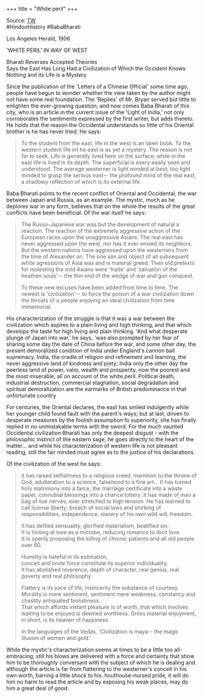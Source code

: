 +++
title = "White peril"
+++

Source: [TW](https://threadreaderapp.com/thread/1518614721527631872.html)  
#HindooHistory #BabaBharati


Los Angeles Herald, 1906

'WHITE PERIL' IN WAY OF WEST

Bharati Reverses Accepted Theories  
Says the East Has Long Had a Civilization of Which the Occident Knows Nothing and its Life is a Mystery


Since the publication of the 'Letters of a Chinese Official' some time ago, people have begun to wonder whether the view taken by the author might not have some real foundation. The 'Replies' of Mr. Bryan served but little to enlighten the ever-growing question; and now comes Baba Bharati of this city, who is an article in the current issue of the 'Light of India,' not only corroborates the sentiments expressed by the first writer, but adds thereto.  He holds that the reason the Occidental understands so little of his Oriental brother is he has never tried. He says:

> To the student from the east, life in the west is an open book. To the western student life int he east is as yet a mystery. The reason is not far to seek. Life is generally lived here on the surface; while in the east life is lived in its depth. The superficial is every easily seen and understood. The average westerner is light minded at best, too light minded to grasp the serious east-- the profound mind of the real east, a shadowy reflection of which is its external life. 

Baba Bharati points to the recent conflict of Oriental and Occidental, the war between Japan and Russia, as an example. The mystic, much as he deplores war in any form, believes that on the whole the results of the great conflicts have been beneficial.  Of the war itself he says: 

> The Russo-Japanese war was but the development of natural a  reaction. The reaction of the extremely aggressive action of the European races upon the unaggressive Asians. The real east has never aggressed upon the west, nor has it ever envied its neighbors. But the western nations have aggressed upon the westerners from the time of Alexander on. The one aim and object of all subsequent white agressions of Asia was and is material greed. Their old pretexts for molesting the mild Asians were 'trade' and 'salvation of the heathen souls'-- the thin end of the wedge of war and gun conquest. 
> 
> To these new excuses have been added from time to time. The newest is 'civilization'-- to force the poison of a war civilization down the throats of a people enjoying an ideal civilization from time immemorial.

His characterization of the struggle is that it was a war between the civilization which aspires to a plain living and high thinking, and that which develops the taste for high living and plain thinking. 'And what desperate plunge of Japan into war,' he says, 'was also prompted by her fear of sharing some day the date of China before the war, and some other day, the present demoralized condition of India under England's cannon ball supremacy. India, the cradle of religion and refinement and learning, the never aggressive land of kindness and piety; India only the other day the peerless land of power, valor, wealth and prosperity, now the poorest and the most miserable, all on account of the white peril. Political death, industrial destruction, commercial stagnation, social degradation and spiritual demoralization are the earmarks of British predominance in that unfortunate country

For centuries, the Oriental declares, the east has smiled indulgently while her younger child found fault with the parent's ways; but at last, driven to desperate measures by the foolish assumption fo superiority, she has finally replied in no unmistakable terms with the sword. For the much vaunted Occidental civilization Bharati has only the deepest disgust - with the philosophic instinct of the eastern sage, he goes directly to the heart of the matter... and while his characterization of western life is not pleasant reading, still the fair minded must agree as to the justice of his declarations.

Of the civilization of the west he says: 

> it has raised selfishness to a religious creed, mammon to the throne of God, adulteration to a science, falsehood to a fine art... It has turned holy matrimony into a farce, the marriage certificate into a waste paper, connubial blessings into a chance lottery. It has made of man a bag of live nerves, ever stretched to high tension. He has learned to call license liberty; breach of social laws and shirking of responsibilities, independence; slavery of his own wild will, freedom. 
> 
> It has defiled sensuality, glorified materialism, beatified sin.  
> It is hinting at love as a microbe, reducing romance to illicit love.  
> It is openly proposing the killing of chronic patients and all old people over 60.
> 
> Humility is hateful in its estimation,  
> conceit and brute force constitute its superior individuality.  
> It has abolished reverence, depth of character, real genius, real poverty and real philosophy.  
> 
> Flattery is its juice of life, insincerity the substance of courtesy.  
> Morality is mere sentiment, sentiment mere weakness, constancy and chastity antiquated foolishness.  
> That which affords instant pleasure is of worth, that which involves waiting to be enjoyed is deemed worthless. Gross material enjoyment, in short, is its heaven of happiness. 
> 
> In the languages of the Vedas, 'Civilization is maya-- the magic illusion of women and gold.'

While the mystic's characterization seems at times to be a little too all-embracing, still his blows are delivered with a force and certainty that show him to be thoroughly conversant with the subject of which he is dealing and although the article is far from flattering to the westerner's conceit in his own worth, barring a little shock to his. houthouse-nursed pride, it will do him no harm to read the article and by exposing his weak places, may do him a great deal of good.